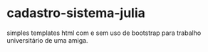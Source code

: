 # cadastro-sistema-julia
 simples templates html com e sem uso de bootstrap para trabalho universitário de uma amiga.
